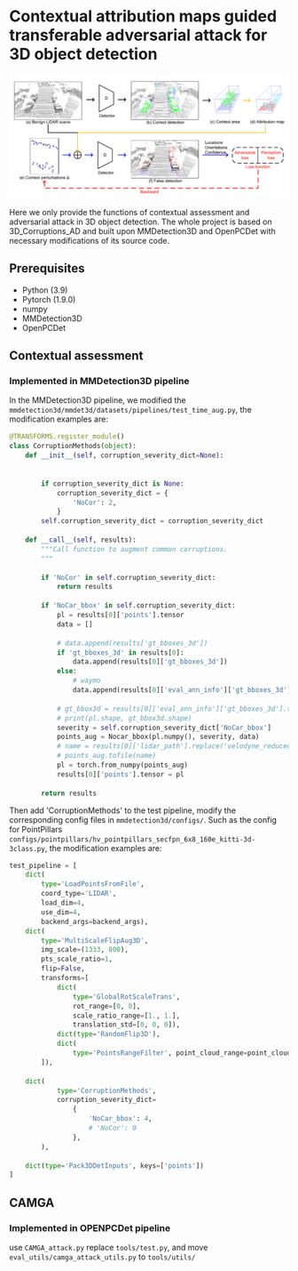  # Contextual attribution maps guided transferable adversarial attack for 3D object detection


![alt text](./1.png)


Here we only provide the functions of contextual assessment and adversarial attack in 3D object detection. The whole project is based on 3D_Corruptions_AD and built upon MMDetection3D and OpenPCDet with necessary modifications of its source code.

## Prerequisites
* Python (3.9)
* Pytorch (1.9.0)
* numpy
* MMDetection3D
* OpenPCDet

## Contextual assessment

### Implemented in MMDetection3D pipeline

In the MMDetection3D pipeline, we modified the `mmdetection3d/mmdet3d/datasets/pipelines/test_time_aug.py`, the modification examples are:
```python
@TRANSFORMS.register_module()
class CorruptionMethods(object):
    def __init__(self, corruption_severity_dict=None):


        if corruption_severity_dict is None:
            corruption_severity_dict = {
                'NoCor': 2,
            }
        self.corruption_severity_dict = corruption_severity_dict

    def __call__(self, results):
        """Call function to augment common corruptions.
        """

        if 'NoCor' in self.corruption_severity_dict:
            return results

        if 'NoCar_bbox' in self.corruption_severity_dict:
            pl = results[0]['points'].tensor
            data = []

            # data.append(results['gt_bboxes_3d'])
            if 'gt_bboxes_3d' in results[0]:
                data.append(results[0]['gt_bboxes_3d'])
            else:
                # waymo
                data.append(results[0]['eval_ann_info']['gt_bboxes_3d'])

            # gt_bbox3d = results[0]['eval_ann_info']['gt_bboxes_3d'].tensor
            # print(pl.shape, gt_bbox3d.shape)
            severity = self.corruption_severity_dict['NoCar_bbox']
            points_aug = Nocar_bbox(pl.numpy(), severity, data)
            # name = results[0]['lidar_path'].replace('velodyne_reduced', 'nocar' + str(severity))
            # points_aug.tofile(name)
            pl = torch.from_numpy(points_aug)
            results[0]['points'].tensor = pl

        return results

```

Then add 'CorruptionMethods' to the test pipeline, modify the corresponding config files in `mmdetection3d/configs/`.
Such as the config for PointPillars `configs/pointpillars/hv_pointpillars_secfpn_6x8_160e_kitti-3d-3class.py`, the modification examples are:

```python
test_pipeline = [
    dict(
        type='LoadPointsFromFile',
        coord_type='LIDAR',
        load_dim=4,
        use_dim=4,
        backend_args=backend_args),
    dict(
        type='MultiScaleFlipAug3D',
        img_scale=(1333, 800),
        pts_scale_ratio=1,
        flip=False,
        transforms=[
            dict(
                type='GlobalRotScaleTrans',
                rot_range=[0, 0],
                scale_ratio_range=[1., 1.],
                translation_std=[0, 0, 0]),
            dict(type='RandomFlip3D'),
            dict(
                type='PointsRangeFilter', point_cloud_range=point_cloud_range)
        ]),

    dict(
            type='CorruptionMethods',
            corruption_severity_dict=
                {
                    'NoCar_bbox': 4,
                    # 'NoCor': 0
                },
        ),

    dict(type='Pack3DDetInputs', keys=['points'])
]


```



## CAMGA

### Implemented in OPENPCDet pipeline

use `CAMGA_attack.py` replace `tools/test.py`, and move `eval_utils/camga_attack_utils.py` to `tools/utils/`



